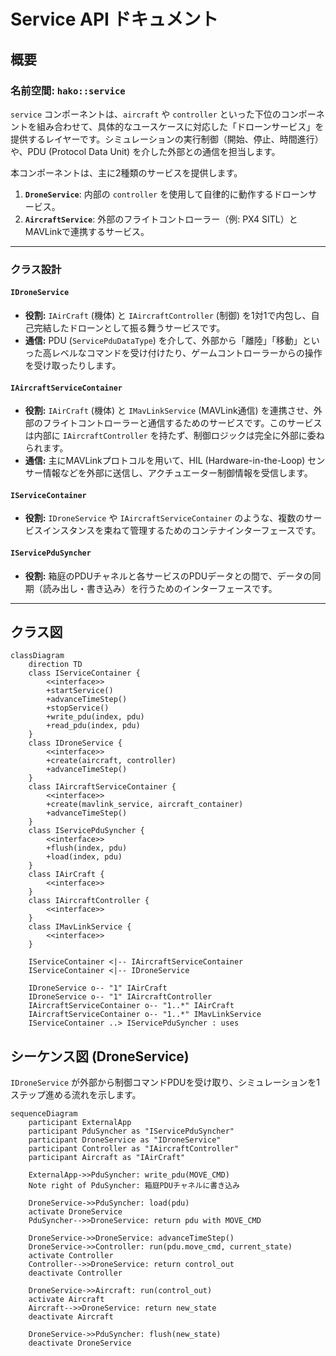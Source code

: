 # Service API ドキュメント

## 概要

### 名前空間: `hako::service`

`service` コンポーネントは、`aircraft` や `controller` といった下位のコンポーネントを組み合わせて、具体的なユースケースに対応した「ドローンサービス」を提供するレイヤーです。シミュレーションの実行制御（開始、停止、時間進行）や、PDU (Protocol Data Unit) を介した外部との通信を担当します。

本コンポーネントは、主に2種類のサービスを提供します。

1.  **`DroneService`**: 内部の `controller` を使用して自律的に動作するドローンサービス。
2.  **`AircraftService`**: 外部のフライトコントローラー（例: PX4 SITL）とMAVLinkで連携するサービス。

---

### クラス設計

#### **`IDroneService`**

-   **役割:** `IAirCraft` (機体) と `IAircraftController` (制御) を1対1で内包し、自己完結したドローンとして振る舞うサービスです。
-   **通信:** PDU (`ServicePduDataType`) を介して、外部から「離陸」「移動」といった高レベルなコマンドを受け付けたり、ゲームコントローラーからの操作を受け取ったりします。

#### **`IAircraftServiceContainer`**

-   **役割:** `IAirCraft` (機体) と `IMavLinkService` (MAVLink通信) を連携させ、外部のフライトコントローラーと通信するためのサービスです。このサービスは内部に `IAircraftController` を持たず、制御ロジックは完全に外部に委ねられます。
-   **通信:** 主にMAVLinkプロトコルを用いて、HIL (Hardware-in-the-Loop) センサー情報などを外部に送信し、アクチュエーター制御情報を受信します。

#### **`IServiceContainer`**

-   **役割:** `IDroneService` や `IAircraftServiceContainer` のような、複数のサービスインスタンスを束ねて管理するためのコンテナインターフェースです。

#### **`IServicePduSyncher`**

-   **役割:** 箱庭のPDUチャネルと各サービスのPDUデータとの間で、データの同期（読み出し・書き込み）を行うためのインターフェースです。

---

## クラス図

```mermaid
classDiagram
    direction TD
    class IServiceContainer {
        <<interface>>
        +startService()
        +advanceTimeStep()
        +stopService()
        +write_pdu(index, pdu)
        +read_pdu(index, pdu)
    }
    class IDroneService {
        <<interface>>
        +create(aircraft, controller)
        +advanceTimeStep()
    }
    class IAircraftServiceContainer {
        <<interface>>
        +create(mavlink_service, aircraft_container)
        +advanceTimeStep()
    }
    class IServicePduSyncher {
        <<interface>>
        +flush(index, pdu)
        +load(index, pdu)
    }
    class IAirCraft {
        <<interface>>
    }
    class IAircraftController {
        <<interface>>
    }
    class IMavLinkService {
        <<interface>>
    }

    IServiceContainer <|-- IAircraftServiceContainer
    IServiceContainer <|-- IDroneService

    IDroneService o-- "1" IAirCraft
    IDroneService o-- "1" IAircraftController
    IAircraftServiceContainer o-- "1..*" IAirCraft
    IAircraftServiceContainer o-- "1..*" IMavLinkService
    IServiceContainer ..> IServicePduSyncher : uses
```

## シーケンス図 (DroneService)

`IDroneService` が外部から制御コマンドPDUを受け取り、シミュレーションを1ステップ進める流れを示します。

```mermaid
sequenceDiagram
    participant ExternalApp
    participant PduSyncher as "IServicePduSyncher"
    participant DroneService as "IDroneService"
    participant Controller as "IAircraftController"
    participant Aircraft as "IAirCraft"

    ExternalApp->>PduSyncher: write_pdu(MOVE_CMD)
    Note right of PduSyncher: 箱庭PDUチャネルに書き込み

    DroneService->>PduSyncher: load(pdu)
    activate DroneService
    PduSyncher-->>DroneService: return pdu with MOVE_CMD

    DroneService->>DroneService: advanceTimeStep()
    DroneService->>Controller: run(pdu.move_cmd, current_state)
    activate Controller
    Controller-->>DroneService: return control_out
    deactivate Controller

    DroneService->>Aircraft: run(control_out)
    activate Aircraft
    Aircraft-->>DroneService: return new_state
    deactivate Aircraft

    DroneService->>PduSyncher: flush(new_state)
    deactivate DroneService
```

